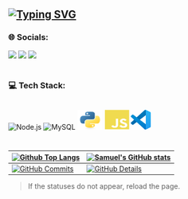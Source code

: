 ## [![Typing SVG](https://readme-typing-svg.demolab.com?font=Fira+Code&pause=1000&color=E4F724&width=435&lines=Hello+World!+I%C2%B4m+Samuel+Sena%2C+Software+engineer)](https://git.io/typing-svg)

### 🌐 Socials:
<div> 
  <a href="https://www.instagram.com/_samuel_sena/" target="_blank"><img src="https://img.shields.io/badge/-Instagram-%23323330?style=for-the-badge&logo=instagram&logoColor=%23F7DF1E" target="_blank"></a>
  <a href = "mailto:samuelcardososena19@gmail.com"><img src="https://img.shields.io/badge/-Gmail-%23323330?style=for-the-badge&logo=gmail&logoColor=%23F7DF1E" target="_blank"></a>
  <a href="https://www.linkedin.com/in/samuel-cardoso-sena-907b45212/" target="_blank"><img src="https://img.shields.io/badge/-LinkedIn-%23323330?style=for-the-badge&logo=linkedin&logoColor=%23F7DF1E" target="_blank"></a> 
</div> 

<br>

### 💻 Tech Stack:
<div style="display: inline_block"><br>
  <img title="Node.js" height="45px" src="https://www.itnetwork.sk/images/10733/nodejs/nodejs_logo.png" />
  <img title="MySQL" height="45px" src="https://play-lh.googleusercontent.com/F0Em-ga_FGii0QldqHlADIE9GYnR3HBG0UxzrxI2UbSaFKYqXcO3h0ndLh83dMEvEg" />
  <img title="Python" height="40" width="50" src="https://raw.githubusercontent.com/devicons/devicon/master/icons/python/python-original.svg">
  <img title="JavaScript" height="40" width="50" src="https://raw.githubusercontent.com/devicons/devicon/master/icons/javascript/javascript-plain.svg">
  <img title="VScode" height="40px" src="https://raw.githubusercontent.com/github/explore/80688e429a7d4ef2fca1e82350fe8e3517d3494d/topics/visual-studio-code/visual-studio-code.png" />
</div>

#

| [![Github Top Langs](https://github-readme-stats.vercel.app/api/top-langs/?username=samuel-sena&langs_count=20&layout=compact&theme=dracula&hide_border=True&line_height=20&PAT_1)](https://github.com/anuraghazra/github-readme-stats) | [![Samuel's GitHub stats](https://github-readme-stats.vercel.app/api?username=samuel-sena&card_width=650&&layout=compact&theme=dracula&show_icons=true&hide_border=True&line_height=20&PAT_1)](https://github.com/anuraghazra/github-readme-stats) |
| ----------- | ----------- |
| [![GitHub Commits](http://github-profile-summary-cards.vercel.app/api/cards/productive-time?username=samuel-sena&theme=dracula&utcOffset=-3)](https://github.com/vn7n24fzkq/github-profile-summary-cards) | [![GitHub Details](http://github-profile-summary-cards.vercel.app/api/cards/profile-details?username=samuel-sena&theme=dracula)](https://github.com/vn7n24fzkq/github-profile-summary-cards) |
<!-- Readme stats by [anuraghazra](https://github.com/anuraghazra/github-readme-stats ":grin:") -->

> If the statuses do not appear, reload the page.

